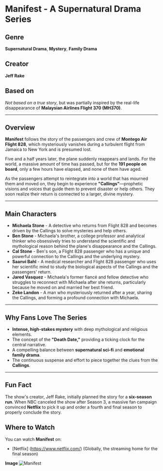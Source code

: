 # **Manifest** - A Supernatural Drama Series

## Genre
**Supernatural Drama**, **Mystery**, **Family Drama**

## Creator
**Jeff Rake**

## Based on
*Not based on a true story*, but was partially inspired by the real-life disappearance of **Malaysian Airlines Flight 370 (MH370)**.

---

## Overview

**Manifest** follows the story of the passengers and crew of **Montego Air Flight 828**, which mysteriously vanishes during a turbulent flight from Jamaica to New York and is presumed lost.

Five and a half years later, the plane suddenly reappears and lands. For the world, a massive amount of time has passed, but for the **191 people on board**, only a few hours have elapsed, and none of them have aged.

As the passengers attempt to reintegrate into a world that has mourned them and moved on, they begin to experience **"Callings"**—prophetic visions and voices that guide them to prevent disaster or help others. They soon realize their return is connected to a larger, divine mystery.

---

## Main Characters

* **Michaela Stone** - A detective who returns from Flight 828 and becomes driven by the Callings to solve mysteries and help others.
* **Ben Stone** - Michaela's brother, a college professor and analytical thinker who obsessively tries to understand the scientific and mythological reason behind the plane's disappearance and the Callings.
* **Cal Stone** - Ben's son, a Flight 828 passenger who has a unique and powerful connection to the Callings and the underlying mystery.
* **Saanvi Bahl** - A medical researcher and Flight 828 passenger who uses her scientific mind to study the biological aspects of the Callings and the passengers' return.
* **Jared Vasquez** - Michaela's former fiancé and fellow detective who struggles to reconnect with Michaela after she returns, particularly because he moved on and married her best friend.
* **Zeke Landon** - A man who mysteriously returned after a year, sharing the Callings, and forming a profound connection with Michaela.

---

## Why Fans Love The Series

* **Intense, high-stakes mystery** with deep mythological and religious elements.
* The concept of the **"Death Date,"** providing a ticking clock for the central narrative.
* A compelling balance between **supernatural sci-fi** and **emotional family drama**.
* The continuous suspense and effort to piece together the clues from the **Callings**.

---

## Fun Fact

The show's creator, Jeff Rake, initially planned the story for a **six-season run**. When NBC canceled the show after Season 3, a massive fan campaign convinced **Netflix** to pick it up and order a fourth and final season to properly conclude the story.

## Where to Watch

You can watch **Manifest** on:

* [Netflix] (https://www.netflix.com/) (Globally, the streaming home for the final season)

**Image**
![Manifest](https://ntvb.tmsimg.com/assets/p15516905_b_h8_av.jpg?w=960&h=540)
